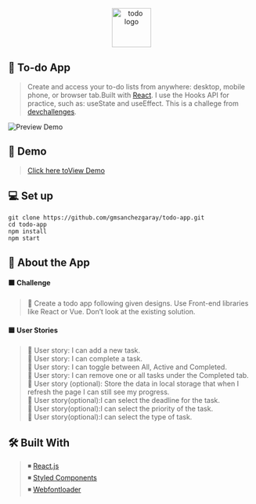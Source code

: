 <br />
<br />

<p align="center">
  <a href="https://todo-app-track.vercel.app">
    <img src="https://images2.imgbox.com/67/9c/qUOCLs6r_o.png" alt="todo logo" width="80" height="80">
  </a>
</p>

## 📝 To-do App

> Create and access your to-do lists from anywhere: desktop, mobile phone, or browser tab.Built with [React](https://es.reactjs.org). I use the Hooks API for practice, such as: useState and useEffect.
> This is a challege from [devchallenges](https://devChallenges.io).

![Preview Demo](https://i.imgur.com/x37fymN.gif)

## 🚀 Demo

> [Click here toView Demo](https://todo-app-track.vercel.app)

## 💻 Set up

```
git clone https://github.com/gmsanchezgaray/todo-app.git
cd todo-app
npm install
npm start
```

## 📑 About the App

#### 🟧 Challenge

> 🔸 Create a todo app following given designs. Use Front-end libraries like React or Vue. Don’t look at the existing solution.

#### 🟦 User Stories

> 🔹 User story: I can add a new task.  
> 🔹 User story: I can complete a task.  
> 🔹 User story: I can toggle between All, Active and Completed.  
> 🔹 User story: I can remove one or all tasks under the Completed tab.  
> 🔹 User story (optional): Store the data in local storage that when I refresh the page I can still see my progress.  
> 🔹 User story(optional):I can select the deadline for the task.  
> 🔹 User story(optional):I can select the priority of the task.  
> 🔹 User story(optional):I can select the type of task.

## 🛠 Built With

> ◾ [React.js](https://es.reactjs.org)  
> ◾ [Styled Components](https://styled-components.com)  
> ◾ [Webfontloader](https://www.npmjs.com/package/webfontloader)

